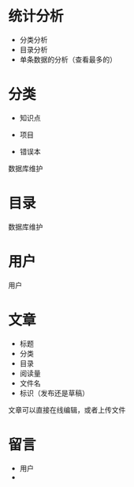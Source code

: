 # 统计分析

- 分类分析
- 目录分析
- 单条数据的分析（查看最多的）

# 分类

- 知识点

- 项目

- 错误本

数据库维护

# 目录

数据库维护

# 用户

用户

# 文章

- 标题
- 分类
- 目录
- 阅读量
- 文件名
- 标识（发布还是草稿）

文章可以直接在线编辑，或者上传文件

# 留言

- 用户
- 